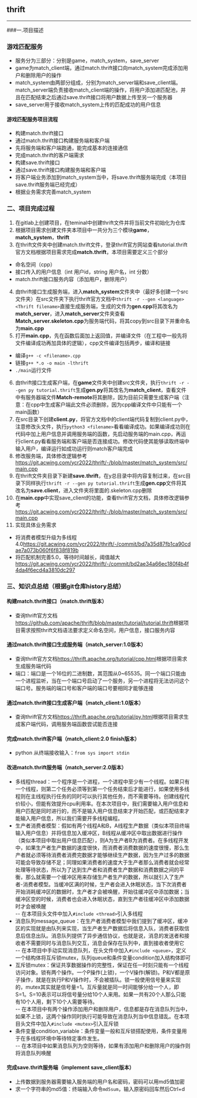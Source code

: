 ## thrift
***
###一.项目描述
### 游戏匹配服务

- 服务分为三部分：分别是game，match_system，save_server
- game为match_client端，通过match.thrift接口向match_system完成添加用户和删除用户的操作
- match_system由两部分组成，分别为match_server端和save_client端。match_server端负责接收match_client端的操作，将用户添加进匹配池，并且在匹配结束之后通过save.thrift接口将用户数据上传至另一个服务器
- save_server用于接收match_system上传的匹配成功的用户信息

#### 游戏匹配服务项目流程
- 构建match.thrift接口
- 通过match.thrift接口构建服务端和客户端
- 先将服务端和客户端跑通，能完成基本的连接通信
- 完成match.thrift的客户端需求
- 构建save.thrift接口
- 通过save.thrift接口构建服务端和客户端
- 将客户端业务添加到match_system当中，将save.thrift服务端完成（本项目save.thrift服务端已经完成）
- 根据业务需求完善match_system

### 二、项目完成过程
1. 在gitlab上创建项目，在teminal中创建thrift文件并将当前文件初始化为仓库  
2. 根据项目需求创建文件夹本项目中一共分为三个模块**game**，**match_system**，**thrift**  
3. 在thrift文件夹中创建match.thrift文件，登录thrift官方网站查看tutorial.thrift官方文档根据项目需求完成**match.thrift**，本项目需要定义三个部分
* 命名空间（cpp）
* 接口传入的用户信息（int 用户id，string 用户名，int 分数）
* match.thrift接口服务内容（添加用户，删除用户） 
4. 由thrift接口生成服务端，进入**match_system**文件夹中（最好多创建一个src文件夹）在src文件夹下执行thrift官方文档中`thrift -r --gen <language> <Thrift filename>`直接生成服务端，生成的文件为**gen.cpp**将其改名为**match_server**，进入**match_server**文件夹查看**Match_server.skeleton.cpp**为服务端代码，将其copy到src目录下并重命名为**main.cpp**  
5. 打开**main.cpp**，先在函数后面加上返回值，并编译文件（在工程中一般先将文件编译成功再加具体的逻辑），cpp文件编译包括两步，编译和链接
* 编译`g++ -c <filename>.cpp`
* 链接`g++ *.o -o main -lthrift`
* `./main`运行文件
6. 由thrift接口生成客户端，在**game**文件夹中创建src文件夹，执行`thrift -r --gen py tutorial.thrift`生成**gen.py**将其改名为**match_client**，查看文件中有服务器端文件**Match-remote**将其删除，因为目前只需要生成客户端（注意：在cpp中生成客户端此文件必须删除，因为cpp编译文件中只能有一个main函数）  
7. 在src目录下创建**client.py**，将官方文档中的client端代码复制到client.py中，注意修改头文件，执行`python3 <filename>`看看编译成功。如果编译成功则在代码中加上用户信息并调用服务端的函数，先启动服务端的main.cpp，再运行client.py看看服务端和客户端是否连接成功。修改代码使其能够读取终端中输入用户，编译运行如成功运行则match客户端完成
8. 修改服务端，具体修改逻辑参考<https://git.acwing.com/ycr2022/thrift/-/blob/master/match_system/src/main.cpp>
9. 在thrift文件夹目录下新建**save.thrift**，在y总目录中将内容复制过来，在src目录下同样执行`thrift -r --gen py tutorial.thrift`生成**gen.cpp**文件将其改名为**save.client**，进入文件夹将里面的.skeleton.cpp删除
10. 在**main.cpp**中实现save_client的功能，查看thrift官方文档，具体修改逻辑参考<https://git.acwing.com/ycr2022/thrift/-/blob/master/match_system/src/main.cpp>
11. 实现具体业务需求
* 将消费者模型升级为多线程4.0<https://git.acwing.com/ycr2022/thrift/-/commit/bd7a35d87fb1ca90cdae7a073b060f6f838f819b>
* 将匹配机制完善5.0，等待时间越长，阈值越大<https://git.acwing.com/ycr2022/thrift/-/commit/bd2ae34a66ec180f4b4f4da4f6ecd4a3810dc297>
### 三、知识点总结（根据git仓库history总结）
#### 构建match.thrift接口（match.thrift版本）
- 查询thrift官方文档<https://github.com/apache/thrift/blob/master/tutorial/tutorial.thrift>根据项目需求按照thrift文档语法要求定义命名空间，用户信息，接口服务内容
#### 通过match.thrift接口生成服务端（match_server:1.0版本）
- 查询thrift官方文档<https://thrift.apache.org/tutorial/cpp.html>根据项目需求生成服务端代码
- 端口：端口是一个16位的二进制数，其范围从0~65535。同一个端口只能由一个进程监听，当在一个端口号启动了一个服务，另一个进程将无法访问这个端口号。服务端的端口号和客户端的端口号要相同才能够连接
#### 通过match.thrift接口生成客户端（match_client:1.0版本）
- 查询thrift官方文档<https://thrift.apache.org/tutorial/py.html>根据项目需求生成客户端代码，调用服务端函数尝试能否连接
#### 完成match.thrift客户端（match_client:2.0 finish版本）
- python 从终端接收输入：`from sys import stdin`
#### 改进match.thrift服务端（match_server:2.0版本）
- 多线程thread：一个程序是一个进程，一个进程中至少有一个线程。如果只有一个线程，则第二个任务必须等到第一个任务结束后才能进行，如果使用多线程则在主线程执行任务的同时可以执行其他任务，而不需要等待。创建线程代价较小，但能有效提升cpu利用率。在本次项目中，我们需要输入用户信息和用户匹配是同时进行的，而不是输入用户信息结束才开始匹配，或匹配结束才能输入用户信息，所以我们需要开多线程编程。
- 生产者消费者模型：假如有两个线程A和B，A线程生产数据（类似本项目终端输入用户信息）并将信息加入缓冲区，B线程从缓冲区中取出数据进行操作（类似本项目中取出用户信息匹配），则A为生产者B为消费者。在多线程开发中，如果生产者生产数据的速度很快，而消费者消费数据的速度很慢，那么生产者就必须等待消费者消费完数据才能够继续生产数据，因为生产过多的数据可能会导致存储不足；同理如果消费者的速度大于生产者那么消费者就会经常处理等待状态，所以为了达到生产者和消费者生产数据和消费数据之间的平衡，那么就需要一个缓冲区用来存储生产者生产的数据，所以就引入了生产者-消费者模型。当缓冲区满的时候，生产者会进入休眠状态，当下次消费者开始消耗缓冲区的数据时，生产者才会被唤醒，开始往缓冲区中添加数据；当缓冲区空的时候，消费者也会进入休眠状态，直到生产者往缓冲区中添加数据时才会被唤醒  
-- 在本项目头文件中加入`#include <thread>`引入多线程
- 消息队列message_queue：在生产者消费者模型中我们提到了缓冲区，缓冲区的实现就是由队列来实现，当生产者生产数据后将信息入队，消费者获取信息后信息出队。消息队列提供了异步通信协议，也就是说，消息的发送者和接收者不需要同时与消息队列交互，消息会保存在队列中，直到接收者使用它  
-- 在本项目中手动实现消息队列，在头文件中加入`#include <queue>`，定义一个结构体将互斥锁mutex，队列queue和条件变量condition加入结构体即可
- 互斥锁mutex：保证共享数据操作的完整性，保证在任一时刻只能有一个线程访问对象。锁有两个操作。一个P操作(上锁)，一个V操作(解锁)。P和V都是原子操作，就是在执行P和V操作时，不会被插队。锁一般使用信号量来实现的，mutex其实就是信号量=1。互斥量就是同一时间能够分给一个人，即S=1。S=10表示可以将信号量分给10个人来用。如果一共有20个人那么只能有10个人用，剩下10个人需要等待。  
-- 在本项目中有两个操作添加用户和删除用户，信息都是存在消息队列当中，如果不上锁，这两个操作同时执行可能导致在消息队列当中信息错乱。在本项目头文件中加入`#include <mutex>`引入互斥锁
- 条件变量condition_variable：条件变量一般和互斥锁搭配使用，条件变量用于在多线程环境中等待特定事件发生。  
-- 在本项目中如果消息队列为空则等待，如果有添加用户和删除用户的操作则将消息队列唤醒
#### 完成save.thrift服务端（implement save_client版本）
- 上传数据到服务器需要输入服务端的用户名和密码，密码可以用md5值加密
- 求一个字符串的md5值：终端输入命令`md5sum`，输入原密码回车然后Ctrl+d


